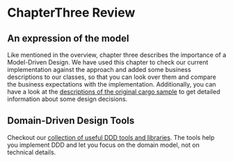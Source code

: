 ChapterThree Review
===================

An expression of the model
--------------------------
Like mentioned in the overview, chapter three describes the importance of a Model-Driven Design. We have used this chapter to check our current implementation against the approach and added some business descriptions to our classes, so that you can look over them and compare the business expectations with the implementation.
Additionally, you can have a look at the [descriptions of the original cargo sample](http://dddsample.sourceforge.net/characterization.html) to get detailed information about some design decisions.

Domain-Driven Design Tools
--------------------------
Checkout our [collection of useful DDD tools and libraries](https://github.com/prooph/php-ddd-cargo-sample/blob/master/docs/domain-driven-design-tools.md). The tools help you implement DDD and let you focus on the domain model, not on technical details.
